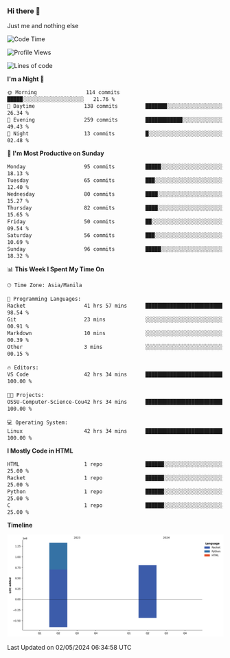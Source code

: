 ### Hi there 👋

Just me and nothing else


<!--START_SECTION:waka-->
![Code Time](http://img.shields.io/badge/Code%20Time-206%20hrs%208%20mins-blue)

![Profile Views](http://img.shields.io/badge/Profile%20Views-13-blue)

![Lines of code](https://img.shields.io/badge/From%20Hello%20World%20I%27ve%20Written-2.1%20million%20lines%20of%20code-blue)

**I'm a Night 🦉** 

```text
🌞 Morning                114 commits         █████░░░░░░░░░░░░░░░░░░░░   21.76 % 
🌆 Daytime                138 commits         ███████░░░░░░░░░░░░░░░░░░   26.34 % 
🌃 Evening                259 commits         ████████████░░░░░░░░░░░░░   49.43 % 
🌙 Night                  13 commits          █░░░░░░░░░░░░░░░░░░░░░░░░   02.48 % 
```
📅 **I'm Most Productive on Sunday** 

```text
Monday                   95 commits          █████░░░░░░░░░░░░░░░░░░░░   18.13 % 
Tuesday                  65 commits          ███░░░░░░░░░░░░░░░░░░░░░░   12.40 % 
Wednesday                80 commits          ████░░░░░░░░░░░░░░░░░░░░░   15.27 % 
Thursday                 82 commits          ████░░░░░░░░░░░░░░░░░░░░░   15.65 % 
Friday                   50 commits          ██░░░░░░░░░░░░░░░░░░░░░░░   09.54 % 
Saturday                 56 commits          ███░░░░░░░░░░░░░░░░░░░░░░   10.69 % 
Sunday                   96 commits          █████░░░░░░░░░░░░░░░░░░░░   18.32 % 
```


📊 **This Week I Spent My Time On** 

```text
🕑︎ Time Zone: Asia/Manila

💬 Programming Languages: 
Racket                   41 hrs 57 mins      █████████████████████████   98.54 % 
Git                      23 mins             ░░░░░░░░░░░░░░░░░░░░░░░░░   00.91 % 
Markdown                 10 mins             ░░░░░░░░░░░░░░░░░░░░░░░░░   00.39 % 
Other                    3 mins              ░░░░░░░░░░░░░░░░░░░░░░░░░   00.15 % 

🔥 Editors: 
VS Code                  42 hrs 34 mins      █████████████████████████   100.00 % 

🐱‍💻 Projects: 
OSSU-Computer-Science-Cou42 hrs 34 mins      █████████████████████████   100.00 % 

💻 Operating System: 
Linux                    42 hrs 34 mins      █████████████████████████   100.00 % 
```

**I Mostly Code in HTML** 

```text
HTML                     1 repo              ██████░░░░░░░░░░░░░░░░░░░   25.00 % 
Racket                   1 repo              ██████░░░░░░░░░░░░░░░░░░░   25.00 % 
Python                   1 repo              ██████░░░░░░░░░░░░░░░░░░░   25.00 % 
C                        1 repo              ██████░░░░░░░░░░░░░░░░░░░   25.00 % 
```



**Timeline**

![Lines of Code chart](https://raw.githubusercontent.com/brutist/brutist/main/assets/bar_graph.png)


 Last Updated on 02/05/2024 06:34:58 UTC
<!--END_SECTION:waka-->
